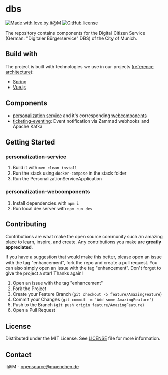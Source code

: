 <!-- General project links -->
[open-issues]: https://github.com/it-at-m/refarch-templates/issues
[new-issue]: https://github.com/it-at-m/refarch-templates/issues/new/choose
[milestones]: https://github.com/it-at-m/refarch-templates/milestones
[project-board]: https://github.com/orgs/it-at-m/projects/16
[documentation]: https://refarch.oss.muenchen.de/templates
[contribution-documentation]: https://refarch.oss.muenchen.de/contribute
[itm-opensource]: https://opensource.muenchen.de/
[license]: LICENSE
[code-of-conduct]: .github/CODE_OF_CONDUCT.md

<!-- Project specific links -->
[refarch-documentation]: https://refarch.oss.muenchen.de/
[refarch-code]: https://github.com/it-at-m/refarch
[spring-documentation]: https://spring.io/
[vuejs-documentation]:  https://vuejs.org/
[getting-started-documentation]: https://refarch.oss.muenchen.de/templates/getting-started
[develop-documentation]: https://refarch.oss.muenchen.de/templates/develop
[document-documentation]: https://refarch.oss.muenchen.de/templates/document
[organize-documentation]: https://refarch.oss.muenchen.de/templates/organize

<!-- Shields.io links -->
[documentation-shield]: https://img.shields.io/badge/documentation-blue?style=for-the-badge
[new-issue-shield]: https://img.shields.io/badge/new%20issue-blue?style=for-the-badge
[made-with-love-shield]: https://img.shields.io/badge/made%20with%20%E2%9D%A4%20by-it%40M-yellow?style=for-the-badge
[license-shield]: https://img.shields.io/github/license/it-at-m/refarch-templates?style=for-the-badge

# dbs
[![Made with love by it@M][made-with-love-shield]][itm-opensource]
[![GitHub license][license-shield]][license]

The repository contains components for the Digital Citizen Service (German: "Digitaler Bürgerservice" DBS) of the City of Munich.

## Build with

The project is built with technologies we use in our projects ([reference architecture][refarch-documentation]):

- [Spring][spring-documentation]
- [Vue.js][vuejs-documentation]

## Components

- [personalization service](./personalization-service) and it's corresponding [webcomponents](./personalization-webcomponents)
- [ticketing-eventing](./ticketing-eventing): Event notification via Zammad webhooks and Apache Kafka

## Getting Started

### personalization-service

1. Build it with `mvn clean install`
2. Run the stack using `docker-compose` in the stack folder
3. Run the PersonalizationServiceApplication

### personalization-webcomponents

1. Install dependencies with `npm i`
2. Run local dev server with `npm run dev`

## Contributing

Contributions are what make the open source community such an amazing place to learn, inspire, and create. Any contributions you make are **greatly appreciated**.

If you have a suggestion that would make this better, please open an issue with the tag "enhancement", fork the repo and
create a pull request. You can also simply open an issue with the tag "enhancement".
Don't forget to give the project a star! Thanks again!

1. Open an issue with the tag "enhancement"
2. Fork the Project
3. Create your Feature Branch (`git checkout -b feature/AmazingFeature`)
4. Commit your Changes (`git commit -m 'Add some AmazingFeature'`)
5. Push to the Branch (`git push origin feature/AmazingFeature`)
6. Open a Pull Request

## License

Distributed under the MIT License. See [LICENSE][license] file for more information.

## Contact

it@M - opensource@muenchen.de
